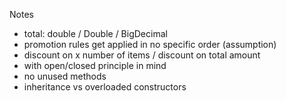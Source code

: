 Notes

- total: double / Double / BigDecimal
- promotion rules get applied in no specific order (assumption)
- discount on x number of items / discount on total amount
- with open/closed principle in mind
- no unused methods
- inheritance vs overloaded constructors